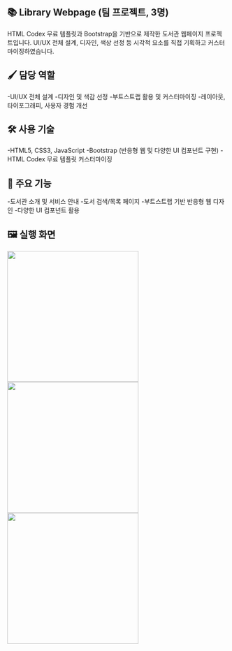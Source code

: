 ## 📚 Library Webpage (팀 프로젝트, 3명)
HTML Codex 무료 템플릿과 Bootstrap을 기반으로 제작한 도서관 웹페이지 프로젝트입니다.
UI/UX 전체 설계, 디자인, 색상 선정 등 시각적 요소를 직접 기획하고 커스터마이징하였습니다.


## 🖌️ 담당 역할
-UI/UX 전체 설계
-디자인 및 색감 선정
-부트스트랩 활용 및 커스터마이징
-레이아웃, 타이포그래피, 사용자 경험 개선


## 🛠️ 사용 기술
-HTML5, CSS3, JavaScript
-Bootstrap (반응형 웹 및 다양한 UI 컴포넌트 구현)
-HTML Codex 무료 템플릿 커스터마이징


## 📝 주요 기능
-도서관 소개 및 서비스 안내
-도서 검색/목록 페이지
-부트스트랩 기반 반응형 웹 디자인
-다양한 UI 컴포넌트 활용


## 🖼️ 실행 화면
<img src="https://github.com/user-attachments/assets/4ad55a68-086b-418f-a6c6-86bd4c51920a" width="300"/>
<img src="https://github.com/user-attachments/assets/c46a5567-4489-42b7-9232-c9715e49a755" width="300"/>
<img src="https://github.com/user-attachments/assets/495f445a-c16b-4a9a-850d-a103f2601bdf" width="300"/>
